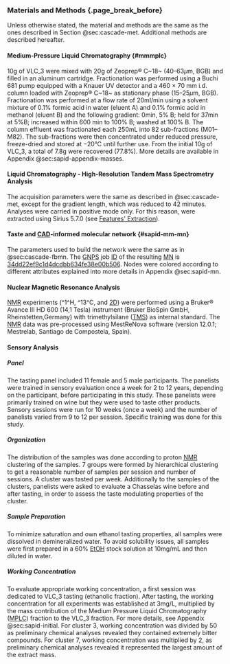 ### Materials and Methods {.page_break_before}

Unless otherwise stated, the material and methods are the same as the ones described in Section @sec:cascade-met.
Additional methods are described hereafter.

#### Medium-Pressure Liquid Chromatography {#mmmplc}

10g of VLC_3 were mixed with 20g of Zeoprep® C~18~ (40–63*μ*m, BGB) and filled in an aluminum cartridge.
Fractionation was performed using a Buchi 681 pump equipped with a Knauer UV detector and a 460 × 70 mm i.d. column loaded with Zeoprep® C~18~ as stationary phase (15–25*μ*m, BGB).
Fractionation was performed at a flow rate of 20ml/min using a solvent mixture of 0.1% formic acid in water (eluent A) and 0.1% formic acid in methanol (eluent B) and the following gradient: 0min, 5% B; held for 37min at 5%B; increased within 600 min to 100% B; washed at 100% B.
The column effluent was fractionated each 250mL into 82 sub-fractions (M01–M82).
The sub-fractions were then concentrated under reduced pressure, freeze-dried and stored at −20°C until further use.
From the initial 10g of VLC_3, a total of 7.8g were recovered (77.8%).
More details are available in Appendix @sec:sapid-appendix-masses.

#### Liquid Chromatography - High-Resolution Tandem Mass Spectrometry Analysis

The acquisition parameters were the same as described in @sec:cascade-met, except for the gradient length, which was reduced to 42 minutes.
Analyses were carried in positive mode only.
For this reason, were extracted using Sirius 5.7.0 (see [Features' Extraction](#features-extraction)).

#### Taste and [CAD](#cad)-informed molecular network {#sapid-mm-mn}

The parameters used to build the network were the same as in @sec:cascade-fbmn.
The [GNPS](#gnps) job [ID](#id) of the resulting [MN](#mn) is [34dd22ef9c1d4dcdbb634fe38e00b506](https://gnps.ucsd.edu/ProteoSAFe/status.jsp?task=34dd22ef9c1d4dcdbb634fe38e00b506).
Nodes were colored according to different attributes explained into more details in Appendix @sec:sapid-mn.

#### Nuclear Magnetic Resonance Analysis

[NMR](#nmr) experiments (^1^H, ^13^C, and [2D](#dd)) were performed using a Bruker® Avance III HD 600 (14,1 Tesla) instrument (Bruker BioSpin GmbH, Rheinstetten,Germany) with trimethylsilane ([TMS](#tms)) as internal standard.
The [NMR](#nmr) data was pre-processed using MestReNova software (version 12.0.1; Mestrelab, Santiago de Compostela, Spain).

#### Sensory Analysis

##### Panel

The tasting panel included 11 female and 5 male participants.
The panelists were trained in sensory evaluation once a week for 2 to 12 years, depending on the participant, before participating in this study.
These panelists were primarily trained on wine but they were used to taste other products.
Sensory sessions were run for 10 weeks (once a week) and the number of panelists varied from 9 to 12 per session.
Specific training was done for this study.

##### Organization

The distribution of the samples was done according to proton [NMR](#nmr) clustering of the samples.
7 groups were formed by hierarchical clustering to get a reasonable number of samples per session and number of sessions.
A cluster was tasted per week.
Additionally to the samples of the clusters, panelists were asked to evaluate a Chasselas wine before and after tasting, in order to assess the taste modulating properties of the cluster.

##### Sample Preparation

To minimize saturation and own ethanol tasting properties, all samples were dissolved in demineralized water.
To avoid solubility issues, all samples were first prepared in a 60% [EtOH](#etoh) stock solution at 10mg/mL and then diluted in water.

##### Working Concentration

To evaluate appropriate working concentration, a first session was dedicated to VLC_3 tasting (ethanolic fraction).
After tasting, the working concentration for all experiments was established at 3mg/L, multiplied by the mass contribution of the Medium Pressure Liquid Chromatography ([MPLC](#mplc)) fraction to the VLC_3 fraction.
For more details, see Appendix @sec:sapid-initial.
For cluster 3, working concentration was divided by 50 as preliminary chemical analyses revealed they contained extremely bitter compounds.
For cluster 7, working concentration was multiplied by 2, as preliminary chemical analyses revealed it represented the largest amount of the extract mass.